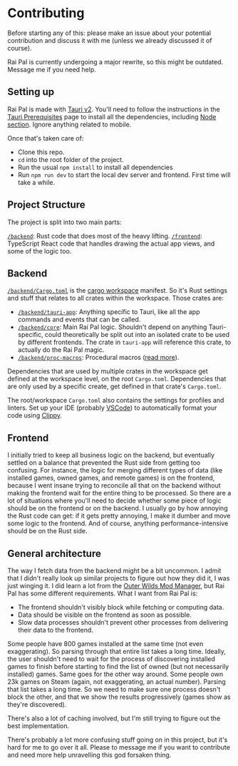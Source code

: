 # Contributing

Before starting any of this: please make an issue about your potential contribution and discuss it with me (unless we already discussed it of course).

Rai Pal is currently undergoing a major rewrite, so this might be outdated. Message me if you need help.

## Setting up

Rai Pal is made with [Tauri v2](https://v2.tauri.app/). You'll need to follow the instructions in the [Tauri Prerequisites](https://v2.tauri.app/start/prerequisites/) page to install all the dependencies, including [Node section](https://v2.tauri.app/start/prerequisites/#nodejs). Ignore anything related to mobile.

Once that's taken care of:
- Clone this repo.
- `cd` into the root folder of the project.
- Run the usual `npm install` to install all dependencies
- Run `npm run dev` to start the local dev server and frontend. First time will take a while.

## Project Structure

The project is split into two main parts:

[`/backend`](/backend): Rust code that does most of the heavy lifting.
[`/frontend`](/frontend): TypeScript React code that handles drawing the actual app views, and some of the logic too.

## Backend

[`/backend/Cargo.toml`](/backend/Cargo.toml) is the [cargo workspace](https://doc.rust-lang.org/book/ch14-03-cargo-workspaces.html) manifest. So it's Rust settings and stuff that relates to all crates within the workspace. Those crates are:

- [`/backend/tauri-app`](/backend/tauri-app): Anything specific to Tauri, like all the app commands and events that can be called.
- [`/backend/core`](/backend/core): Main Rai Pal logic. Shouldn't depend on anything Tauri-specific, could theoretically be split out into an isolated crate to be used by different frontends. The crate in `tauri-app` will reference this crate, to actually do the Rai Pal magic.
- [`/backend/proc-macros`](/backend/proc-macros): Procedural macros ([read more](https://doc.rust-lang.org/reference/procedural-macros.html)).

Dependencies that are used by multiple crates in the workspace get defined at the workspace level, on the root `Cargo.toml`. Dependencies that are only used by a specific create, get defined in that crate's `Cargo.toml`.

The root/workspace `Cargo.toml` also contains the settings for profiles and linters. Set up your IDE (probably [VSCode](https://code.visualstudio.com/)) to automatically format your code using [Clippy](https://doc.rust-lang.org/clippy/).

## Frontend

I initially tried to keep all business logic on the backend, but eventually settled on a balance that prevented the Rust side from getting too confusing. For instance, the logic for merging different types of data (like installed games, owned games, and remote games) is on the frontend, because I went insane trying to reconcile all that on the backend without making the frontend wait for the entire thing to be processed. So there are a lot of situations where you'll need to decide whether some piece of logic should be on the frontend or on the backend. I usually go by how annoying the Rust code can get: if it gets pretty annoying, I make it dumber and move some logic to the frontend. And of course, anything performance-intensive should be on the Rust side.

## General architecture

The way I fetch data from the backend might be a bit uncommon. I admit that I didn't really look up similar projects to figure out how they did it, I was just winging it. I did learn a lot from the [Outer Wilds Mod Manager](https://github.com/ow-mods/ow-mod-man), but Rai Pal has some different requirements. What I want from Rai Pal is:
- The frontend shouldn't visibly block while fetching or computing data.
- Data should be visible on the frontend as soon as possible.
- Slow data processes shouldn't prevent other processes from delivering their data to the frontend.

Some people have 800 games installed at the same time (not even exaggerating). So parsing through that entire list takes a long time. Ideally, the user shouldn't need to wait for the process of discovering installed games to finish before starting to find the list of owned (but not necessarily installed) games. Same goes for the other way around. Some people own 23k games on Steam (again, not exaggerating, an actual number). Parsing that list takes a long time. So we need to make sure one process doesn't block the other, and that we show the results progressively (games show as they're discovered).

There's also a lot of caching involved, but I'm still trying to figure out the best implementation.

There's probably a lot more confusing stuff going on in this project, but it's hard for me to go over it all. Please to message me if you want to contribute and need more help unravelling this god forsaken thing.
